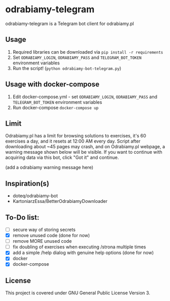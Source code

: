 # odrabiamy-telegram
odrabiamy-telegram is a Telegram bot client for odrabiamy.pl

## Usage
1. Required libraries can be downloaded via `pip install -r requirements`
2. Set `ODRABIAMY_LOGIN`, `ODRABIAMY_PASS` and `TELEGRAM_BOT_TOKEN` environment variables
3. Run the script! (`python odrabiamy-bot-telegram.py`)

## Usage with docker-compose
1. Edit docker-compose.yml - set `ODRABIAMY_LOGIN`, `ODRABIAMY_PASS` and `TELEGRAM_BOT_TOKEN` environment variables
2. Run docker-compose `docker-compose up`

## Limit
Odrabiamy.pl has a limit for browsing solutions to exercises, it's 60 exercises a day, and it resets at 12:00 AM every day.
Script after downloading about ~45 pages may crash, and on Odrabiamy.pl webpage, a warning message shown below will be visible.
If you want to continue with acquiring data via this bot, click "Got it" and continue.

(add a odrabiamy warning message here)

## Inspiration(s)
* doteq/odrabiamy-bot
* KartoniarzEssa/BetterOdrabiamyDownloader

## To-Do list:
- [ ] secure way of storing secrets
- [X] remove unused code (done for now)
- [ ] remove MORE unused code
- [ ] fix doubling of exercises when executing /strona multiple times
- [X] add a simple /help dialog with genuine help options (done for now)
- [x] docker
- [x] docker-compose

## License
This project is covered under GNU General Public License Version 3.